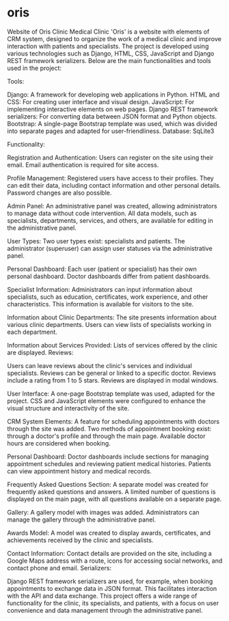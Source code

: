 # oris
Website of Oris Clinic 
Medical Clinic 'Oris' is a website with elements of CRM system, designed to organize the work of a medical clinic and improve interaction with patients and specialists.
The project is developed using various technologies such as Django, HTML, CSS, JavaScript and Django REST framework serializers. 
Below are the main functionalities and tools used in the project:

Tools:

Django: A framework for developing web applications in Python.
HTML and CSS: For creating user interface and visual design.
JavaScript: For implementing interactive elements on web pages.
Django REST framework serializers: For converting data between JSON format and Python objects.
Bootstrap: A single-page Bootstrap template was used, which was divided into separate pages and adapted for user-friendliness.
Database: SqLite3

Functionality:

Registration and Authentication:
Users can register on the site using their email.
Email authentication is required for site access.


Profile Management:
Registered users have access to their profiles.
They can edit their data, including contact information and other personal details.
Password changes are also possible.

Admin Panel:
An administrative panel was created, allowing administrators to manage data without code intervention.
All data models, such as specialists, departments, services, and others, are available for editing in the administrative panel.


User Types:
Two user types exist: specialists and patients.
The administrator (superuser) can assign user statuses via the administrative panel.


Personal Dashboard:
Each user (patient or specialist) has their own personal dashboard.
Doctor dashboards differ from patient dashboards.


Specialist Information:
Administrators can input information about specialists, such as education, certificates, work experience, and other characteristics.
This information is available for visitors to the site.


Information about Clinic Departments:
The site presents information about various clinic departments.
Users can view lists of specialists working in each department.


Information about Services Provided:
Lists of services offered by the clinic are displayed.
Reviews:


Users can leave reviews about the clinic's services and individual specialists.
Reviews can be general or linked to a specific doctor.
Reviews include a rating from 1 to 5 stars.
Reviews are displayed in modal windows.


User Interface:
A one-page Bootstrap template was used, adapted for the project.
CSS and JavaScript elements were configured to enhance the visual structure and interactivity of the site.


CRM System Elements:
A feature for scheduling appointments with doctors through the site was added.
Two methods of appointment booking exist: through a doctor's profile and through the main page.
Available doctor hours are considered when booking.


Personal Dashboard:
Doctor dashboards include sections for managing appointment schedules and reviewing patient medical histories.
Patients can view appointment history and medical records.


Frequently Asked Questions Section:
A separate model was created for frequently asked questions and answers.
A limited number of questions is displayed on the main page, with all questions available on a separate page.


Gallery:
A gallery model with images was added.
Administrators can manage the gallery through the administrative panel.


Awards Model:
A model was created to display awards, certificates, and achievements received by the clinic and specialists.


Contact Information:
Contact details are provided on the site, including a Google Maps address with a route, icons for accessing social networks, and contact phone and email.
Serializers:

Django REST framework serializers are used, for example, when booking appointments to exchange data in JSON format. This facilitates interaction with the API and data exchange.
This project offers a wide range of functionality for the clinic, its specialists, and patients, with a focus on user convenience and data management through the administrative panel.
